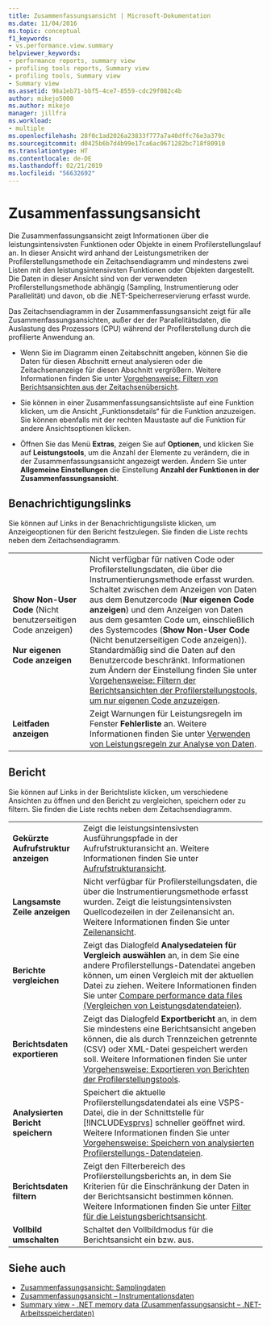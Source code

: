 ```yaml
---
title: Zusammenfassungsansicht | Microsoft-Dokumentation
ms.date: 11/04/2016
ms.topic: conceptual
f1_keywords:
- vs.performance.view.summary
helpviewer_keywords:
- performance reports, summary view
- profiling tools reports, Summary view
- profiling tools, Summary view
- Summary view
ms.assetid: 98a1eb71-bbf5-4ce7-8559-cdc29f082c4b
author: mikejo5000
ms.author: mikejo
manager: jillfra
ms.workload:
- multiple
ms.openlocfilehash: 28f0c1ad2026a23833f777a7a40dffc76e3a379c
ms.sourcegitcommit: d0425b6b7d4b99e17ca6ac0671282bc718f80910
ms.translationtype: HT
ms.contentlocale: de-DE
ms.lasthandoff: 02/21/2019
ms.locfileid: "56632692"
---
```

# <a name="summary-view"></a>Zusammenfassungsansicht
Die Zusammenfassungsansicht zeigt Informationen über die leistungsintensivsten Funktionen oder Objekte in einem Profilerstellungslauf an. In dieser Ansicht wird anhand der Leistungsmetriken der Profilerstellungsmethode ein Zeitachsendiagramm und mindestens zwei Listen mit den leistungsintensivsten Funktionen oder Objekten dargestellt. Die Daten in dieser Ansicht sind von der verwendeten Profilerstellungsmethode abhängig (Sampling, Instrumentierung oder Parallelität) und davon, ob die .NET-Speicherreservierung erfasst wurde.

 Das Zeitachsendiagramm in der Zusammenfassungsansicht zeigt für alle Zusammenfassungsansichten, außer der der Parallelitätsdaten, die Auslastung des Prozessors (CPU) während der Profilerstellung durch die profilierte Anwendung an.

-   Wenn Sie im Diagramm einen Zeitabschnitt angeben, können Sie die Daten für diesen Abschnitt erneut analysieren oder die Zeitachsenanzeige für diesen Abschnitt vergrößern. Weitere Informationen finden Sie unter [Vorgehensweise: Filtern von Berichtsansichten aus der Zeitachsenübersicht](../profiling/how-to-filter-report-views-from-the-summary-timeline.md).

-   Sie können in einer Zusammenfassungsansichtsliste auf eine Funktion klicken, um die Ansicht „Funktionsdetails“ für die Funktion anzuzeigen. Sie können ebenfalls mit der rechten Maustaste auf die Funktion für andere Ansichtsoptionen klicken.

-   Öffnen Sie das Menü **Extras**, zeigen Sie auf **Optionen**, und klicken Sie auf **Leistungstools**, um die Anzahl der Elemente zu verändern, die in der Zusammenfassungsansicht angezeigt werden. Ändern Sie unter **Allgemeine Einstellungen** die Einstellung **Anzahl der Funktionen in der Zusammenfassungsansicht**.

## <a name="notifications-links"></a>Benachrichtigungslinks
 Sie können auf Links in der Benachrichtigungsliste klicken, um Anzeigeoptionen für den Bericht festzulegen. Sie finden die Liste rechts neben dem Zeitachsendiagramm.

|||
|-|-|
|**Show Non-User Code** (Nicht benutzerseitigen Code anzeigen)<br /><br /> **Nur eigenen Code anzeigen**|Nicht verfügbar für nativen Code oder Profilerstellungsdaten, die über die Instrumentierungsmethode erfasst wurden. Schaltet zwischen dem Anzeigen von Daten aus dem Benutzercode (**Nur eigenen Code anzeigen**) und dem Anzeigen von Daten aus dem gesamten Code um, einschließlich des Systemcodes (**Show Non-User Code** (Nicht benutzerseitigen Code anzeigen)). Standardmäßig sind die Daten auf den Benutzercode beschränkt. Informationen zum Ändern der Einstellung finden Sie unter [Vorgehensweise: Filtern der Berichtsansichten der Profilerstellungstools, um nur eigenen Code anzuzeigen](../profiling/how-to-filter-profiling-tools-report-views-to-display-just-my-code.md).|
|**Leitfaden anzeigen**|Zeigt Warnungen für Leistungsregeln im Fenster **Fehlerliste** an. Weitere Informationen finden Sie unter [Verwenden von Leistungsregeln zur Analyse von Daten](../profiling/using-performance-rules-to-analyze-data.md).|

## <a name="report"></a>Bericht
 Sie können auf Links in der Berichtsliste klicken, um verschiedene Ansichten zu öffnen und den Bericht zu vergleichen, speichern oder zu filtern. Sie finden die Liste rechts neben dem Zeitachsendiagramm.


| | |
|----------------------------| - |
| **Gekürzte Aufrufstruktur anzeigen** | Zeigt die leistungsintensivsten Ausführungspfade in der Aufrufstrukturansicht an. Weitere Informationen finden Sie unter [Aufrufstrukturansicht](../profiling/call-tree-view.md). |
| **Langsamste Zeile anzeigen** | Nicht verfügbar für Profilerstellungsdaten, die über die Instrumentierungsmethode erfasst wurden. Zeigt die leistungsintensivsten Quellcodezeilen in der Zeilenansicht an. Weitere Informationen finden Sie unter [Zeilenansicht](../profiling/lines-view.md). |
| **Berichte vergleichen** | Zeigt das Dialogfeld **Analysedateien für Vergleich auswählen** an, in dem Sie eine andere Profilerstellungs-Datendatei angeben können, um einen Vergleich mit der aktuellen Datei zu ziehen. Weitere Informationen finden Sie unter [Compare performance data files (Vergleichen von Leistungsdatendateien)](../profiling/comparing-performance-data-files.md). |
| **Berichtsdaten exportieren** | Zeigt das Dialogfeld **Exportbericht** an, in dem Sie mindestens eine Berichtsansicht angeben können, die als durch Trennzeichen getrennte (CSV) oder XML-Datei gespeichert werden soll. Weitere Informationen finden Sie unter [Vorgehensweise: Exportieren von Berichten der Profilerstellungstools](/previous-versions/visualstudio/visual-studio-2010/ms182394\(v\=vs.100\)). |
| **Analysierten Bericht speichern** | Speichert die aktuelle Profilerstellungsdatendatei als eine VSPS-Datei, die in der Schnittstelle für [!INCLUDE[vsprvs](../code-quality/includes/vsprvs_md.md)] schneller geöffnet wird. Weitere Informationen finden Sie unter [Vorgehensweise: Speichern von analysierten Profilerstellungs-Datendateien](/previous-versions/visualstudio/visual-studio-2010/bb763106\(v\=vs.100\)). |
| **Berichtsdaten filtern** | Zeigt den Filterbereich des Profilerstellungsberichts an, in dem Sie Kriterien für die Einschränkung der Daten in der Berichtsansicht bestimmen können. Weitere Informationen finden Sie unter [Filter für die Leistungsberichtsansicht](../profiling/performance-report-view-filter.md). |
| **Vollbild umschalten** | Schaltet den Vollbildmodus für die Berichtsansicht ein bzw. aus. |

## <a name="see-also"></a>Siehe auch
- [Zusammenfassungsansicht: Samplingdaten](../profiling/summary-view-sampling-data.md)
- [Zusammenfassungsansicht – Instrumentationsdaten](../profiling/summary-view-instrumentation-data.md)
- [Summary view - .NET memory data (Zusammenfassungsansicht – .NET-Arbeitsspeicherdaten)](../profiling/summary-view-dotnet-memory-data.md)